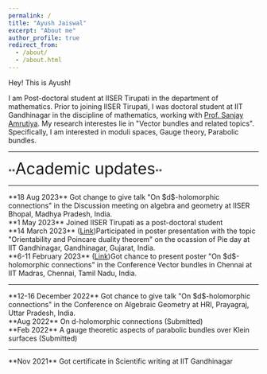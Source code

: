 ```yaml
---
permalink: /
title: "Ayush Jaiswal"
excerpt: "About me"
author_profile: true
redirect_from: 
  - /about/
  - /about.html
---
```


Hey! This is Ayush!

I am Post-doctoral student at IISER Tirupati in the department of mathematics. Prior to joining IISER Tirupati, I was doctoral student at IIT Gandhinagar in the discipline of mathematics, working with [Prof. Sanjay Amrutiya](https://sites.google.com/site/amrutsanj). My research interestes lie in "Vector bundles and related topics".
Specifically, I am interested in moduli spaces, Gauge theory, Parabolic bundles.<br> 
<hr style="border:3px light gray">
**<font size="6">Academic updates</font>**  
<hr style="border:3px light gray">
**18 Aug 2023** Got change to give talk "On $d$-holomorphic connections" in the <it>Discussion meeting on algebra and geometry</it> at IISER Bhopal, Madhya Pradesh, India.<br>
**1 May 2023** Joined IISER Tirupati as a post-doctoral student<br>
**14 March 2023** (<a href="files/Poster(Pi day 2023-IIT Gandhinagar).pdf">Link</a>)Participated in poster presentation with the topic "Orientability and Poincare duality theorem" on the ocassion of <it>Pie day</it> at IIT Gandhinagar, Gandhinagar, Gujarat, India.<br>
**6-11 February 2023** (<a href="files/Poster(Vector bundles in Chennai).pdf">Link</a>)Got chance to present poster "On $d$-holomorphic connections" in the Conference <it>Vector bundles in Chennai</it> at IIT Madras, Chennai, Tamil Nadu, India.
<hr style="border:3px light gray">  
**12-16 December 2022** Got chance to give talk "On $d$-holomorphic connections" in the <it>Conference on Algebraic Geometry</it> at HRI, Prayagraj, Uttar Pradesh, India.<br>
**Aug 2022** On d-holomorphic connections (Submitted)  <br>
**Feb 2022** A gauge theoretic aspects of parabolic bundles over Klein surfaces (Submitted)
<hr style="border:3px light gray">  
**Nov 2021** Got certificate in Scientific writing at IIT Gandhinagar
